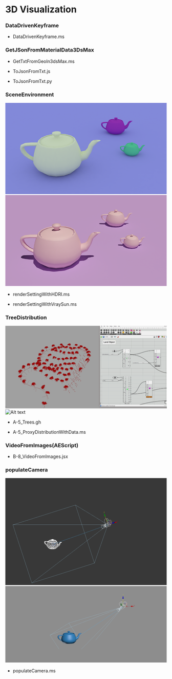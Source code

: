 # 3D Visualization


### DataDrivenKeyframe
* DataDrivenKeyframe.ms

### GetJSonFromMaterialData3DsMax
* GetTxtFromGeoIn3dsMax.ms

* ToJsonFromTxt.js

* ToJsonFromTxt.py

### SceneEnvironment
![Alt text](/SceneEnvironment/img/vrayHDRI.png?raw=true "vray HDRI")
![Alt text](/SceneEnvironment/img/vraySun.png?raw=true "vray Sun")
* renderSettingWithHDRI.ms

* renderSettingWithVraySun.ms

### TreeDistribution
![Alt text](/TreeDistribution/img/GHSide.gif?raw=true "grasshopper")
![Alt text](/TreeDistribution/img/maxSide.gif?raw=true "3ds max")
* A-5_Trees.gh

* A-5_ProxyDistributionWithData.ms

### VideoFromImages(AEScript)

* B-8_VideoFromImages.jsx

### populateCamera
![Alt text](/populateCamera/img/populateCamera.gif?raw=true)
![Alt text](/populateCamera/img/populateCameraInAction.gif?raw=true)
* populateCamera.ms
